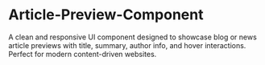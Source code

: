 # Article-Preview-Component
A clean and responsive UI component designed to showcase blog or news article previews with title, summary, author info, and hover interactions. Perfect for modern content-driven websites.
